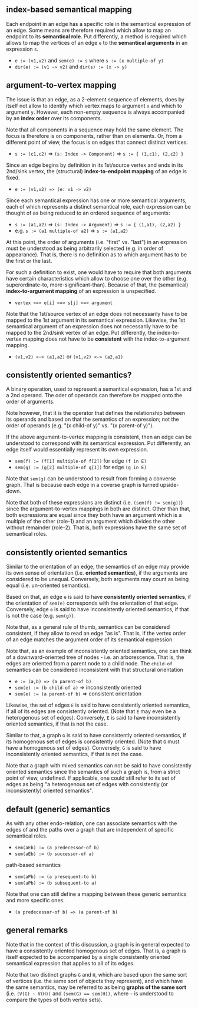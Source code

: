 
<!-- ======================================================================= -->
## index-based semantical mapping

Each endpoint in an edge has a specific role in the semantical expression of an
edge. Some means are therefore required which allow to map an endpoint to its
**semantical role**. Put differently, a method is required which allows to map
the vertices of an edge `e` to the **semantical arguments** in an expression `s`.

* `e := (v1,v2)` and `sem(e) := s` where `s := (x multiple-of y)`
* `dir(e) := (v1 -> v2)` and `dir(s) := (x -> y)`

<!-- ======================================================================= -->
## argument-to-vertex mapping

The issue is that an edge, as a 2-element sequence of elements, does by itself
not allow to identify which vertex maps to argument `x` and which to argument
`y`. However, each non-empty sequence is always accompanied by an **index order**
over its components.

Note that all components in a sequence may hold the same element. The focus is
therefore is on components, rather than on elements. Or, from a different point
of view, the focus is on edges that connect distinct vertices.

* `s := (c1,c2)` => `(s: Index -> Component)` => `s := { (1,c1), (2,c2) }`

Since an edge begins by definition in its 1st/source vertex and ends in its
2nd/sink vertex, the (structural) **index-to-endpoint mapping** of an edge is
fixed.

* `e := (v1,v2) => (e: v1 -> v2)`

Since each semantical expression has one or more semantical arguments, each of
which represents a distinct semantical role, each expression can be thought of
as being reduced to an ordered sequence of arguments:

* `s := (a1,a2)` => `(s: Index -> Argument)` => `s := { (1,a1), (2,a2) }`
* e.g. `s := (a1 multiple-of a2)` => `s := (a1,a2)`

At this point, the order of arguments (i.e. "first" vs. "last") in an expression
must be understood as being arbitrarily selected (e.g. in order of appearance).
That is, there is no definition as to which argument has to be the first or the
last.

For such a definition to exist, one would have to require that both arguments
have certain characteristics which allow to choose one over the other (e.g.
superordinate-to, more-significant-than). Because of that, the (semantical)
**index-to-argument mapping** of an expression is unspecified.

* `vertex <=> e[i] <=> s[j] <=> argument`

Note that the 1st/source vertex of an edge does not necessarily have to be
mapped to the 1st argument in its semantical expression. Likewise, the 1st
semantical argument of an expression does not necessarily have to be mapped to
the 2nd/sink vertex of an edge. Put differently, the index-to-vertex mapping
does not have to be **consistent** with the index-to-argument mapping.

* `(v1,v2) <-> (a1,a2)` or `(v1,v2) <-> (a2,a1)`

<!-- ======================================================================= -->
## consistently oriented semantics?

A binary operation, used to represent a semantical expression, has a 1st and
a 2nd operand. The oder of operands can therefore be mapped onto the order of
arguments.

Note however, that it is the operator that defines the relationship between
its operands and based on that the semantics of an expression; not the order
of operands (e.g. "(x child-of y)" vs. "(x parent-of y)").

If the above argument-to-vertex mapping is consistent, then an edge can be
understood to correspond with its semantical expression. Put differently,
an edge itself would essentially represent its own expression.

* `sem(f) := (f[1] multiple-of f[2])` for edge `(f in E)`
* `sem(g) := (g[2] multiple-of g[1])` for edge `(g in E)`

Note that `sem(g)` can be understood to result from forming a converse graph.
That is because each edge in a coverse graph is turned upside-down.

Note that both of these expressions are distinct (i.e. `(sem(f) != sem(g))`)
since the argument-to-vertex mappings in both are distinct. Other than that,
both expressions are equal since they both have an argument which is a multiple
of the other (role-1) and an argument which divides the other without remainder
(role-2). That is, both expressions have the same set of semantical roles.

<!-- ======================================================================= -->
## consistently oriented semantics

Similar to the orientation of an edge, the semantics of an edge may provide
its own sense of orientation (i.e. **oriented semantics**), if the arguments
are considered to be unequal. Conversely, both arguments may count as being
equal (i.e. un-oriented semantics).

Based on that, an edge `e` is said to have **consistently oriented semantics**,
if the orientation of `sem(e)` corresponds with the orientation of that edge.
Conversely, edge `e` is said to have inconsistently oriented semantics, if that
is not the case (e.g. `sem(g)`).

Note that, as a general rule of thumb, semantics can be considered consistent,
if they allow to read an edge "as is". That is, if the vertex order of an edge
matches the argument order of its semantical expression.

Note that, as an example of inconsistently oriented semantics, one can think
of a downward-oriented tree of nodes - i.e. an arborescence. That is, the edges
are oriented from a parent node to a child node. The `child-of` semantics can
be considered inconsistent with that structural orientation

* `e := (a,b) => (a parent-of b)`
* `sem(e) := (b child-of a)` => inconsistently oriented
* `sem(e) := (a parent-of b)` => consistent orientation

Likewise, the set of edges `E` is said to have consistently oriented semantics,
if all of its edges are consistently oriented. (Note that `E` may even be a
heterogenous set of edges). Conversely, `E` is said to have inconsistently
oriented semantics, if that is not the case.

Similar to that, a graph `G` is said to have consistently oriented semantics,
if its homogenous set of edges is consistently oriented. (Note that `G` must
have a homogenous set of edges). Conversely, `G` is said to have inconsistently
oriented semantics, if that is not the case.

Note that a graph with mixed semantics can not be said to have consistently
oriented semantics since the semantics of such a graph is, from a strict point
of view, undefined. If applicable, one could still refer to its set of edges
as being "a heterogenous set of edges with consistently (or inconsistently)
oriented semantics".

<!-- ======================================================================= -->
## default (generic) semantics

As with any other endo-relation, one can associate semantics with the edges of
and the paths over a graph that are independent of specific semantical roles.

* `sem(aEb) := (a predecessor-of b)`
* `sem(aEb) := (b successor-of a)`

path-based semantics

* `sem(aPb) := (a presequent-to b)`
* `sem(aPb) := (b subsequent-to a)`

Note that one can still define a mapping between these generic semantics and
more specific ones.

* `(a predecessor-of b) => (a parent-of b)`

<!-- ======================================================================= -->
## general remarks

Note that in the context of this discussion, a graph is in general expected
to have a consistently oriented homogenous set of edges. That is, a graph is
itself expected to be accompanied by a single consistently oriented semantical
expression that applies to all of its edges.

Note that two distinct graphs `G` and `H`, which are based upon the same sort
of vertices (i.e. the same sort of objects they represent), and which have the
same semantics, may be referred to as being **graphs of the same sort** (i.e.
`(V(G) ~ V(H))` and `(sem(G) == sem(H))`, where `~` is understood to compare
the types of both vertex sets).
